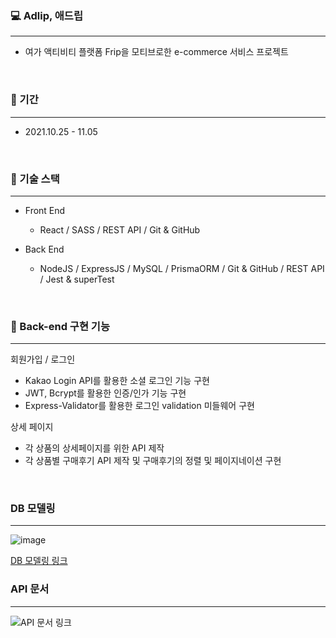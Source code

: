 ### 💻 Adlip, 애드립
---
- 여가 액티비티 플랫폼 Frip을 모티브로한 e-commerce 서비스 프로젝트
<br>

### 📆 기간
---
- 2021.10.25 - 11.05
<br>

### 📗 기술 스택
---
- Front End
    - React / SASS / REST API / Git & GitHub

- Back End
    - NodeJS / ExpressJS / MySQL / PrismaORM / Git & GitHub / REST API / Jest & superTest
<br>

### 🌈 Back-end 구현 기능
---
회원가입 / 로그인
- Kakao Login API를  활용한 소셜 로그인 기능 구현
- JWT, Bcrypt를 활용한 인증/인가 기능 구현 
- Express-Validator를 활용한 로그인 validation 미들웨어 구현

상세 페이지
- 각 상품의 상세페이지를 위한 API 제작
- 각 상품별 구매후기 API 제작 및 구매후기의 정렬 및 페이지네이션 구현

<br>

### DB 모델링
---
![image](https://user-images.githubusercontent.com/85930725/147205675-a49b27b8-d210-444b-a9b3-069424103980.png)

[DB 모델링 링크](https://dbdiagram.io/d/61621ca4940c4c4eec8d57e3)


### API 문서
---
![API 문서 링크](https://documenter.getpostman.com/view/16343905/UVRGF4cy#b1023f05-c8fe-4796-b10a-215d03f560b4)
<br>


